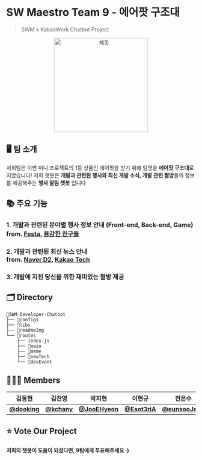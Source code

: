 <!-- @format -->
# SW Maestro Team 9 - 에어팟 구조대
> SWM x KakaoWork Chatbot Project  

<p align="center">
<img width="250px" src="https://i.imgur.com/wXz2Zox.jpg" title="제목" />
</p>

## 🖥 팀 소개
저희팀은 이번 미니 프로젝트의 1등 상품인 에어팟을 받기 위해 팀명을 **에어팟 구조대**로 지었습니다!
저희 챗봇은 **개발과 관련된 행사와 최신 개발 소식, 개발 관련 짤방**들의 정보를 제공해주는 **행사 알림 챗봇** 입니다

## 📚 주요 기능


### 1. 개발과 관련된 분야별 행사 정보 안내 (Front-end, Back-end, Game)<br> from. [Festa](https://festa.io/), [용감한 친구들](https://github.com/brave-people/Dev-Event)

### 2. 개발과 관련된 최신 뉴스 안내 <br>from. [Naver D2](https://d2.naver.com/home), [Kakao Tech](https://tech.kakao.com/)

### 3. 개발에 지친 당신을 위한 재미있는 짤방 제공

## 🗂 Directory
```
📁SWM-Developer-Chatbot  
├── 📁configs
├── 📁libs  
├── 📁readmeImg
└── 📁routes 
    ├── index.js 
    ├── 📁main
    ├── 📁meme
    ├── 📁newTech
    └── 📁devEvent
```


## 👩🏻‍💻 Members
| 김동현 | 김찬영 | 박지현 | 이현규 | 전은수 | 황재현 |
| :--:| :--:|  :--:  | :--:| :--:|  :--:  |
| [**@dooking**](https://github.com/dooking) |  [**@kchany**](https://github.com/kchany) | [**@JooEHyeon**](https://github.com/JooEHyeon) | [**@Esot3riA**](https://github.com/Esot3riA) | [**@eunsooJeon**](https://github.com/eunsooJeon) | [**@hd1534**](https://github.com/hd1534)


## ⭐ Vote Our Project
#### 저희의 챗봇이 도움이 되셨다면, 9팀에게 투표해주세요 :)